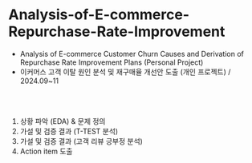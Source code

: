 # Analysis-of-E-commerce-Repurchase-Rate-Improvement
- Analysis of E-commerce Customer Churn Causes and Derivation of Repurchase Rate Improvement Plans (Personal Project)
- 이커머스 고객 이탈 원인 분석 및 재구매율 개선안 도출 (개인 프로젝트) / 2024.09~11   


 


<br>
<br>  

 


1) 상황 파악 (EDA) & 문제 정의
2) 가설 및 검증 결과 (T-TEST 분석)
3) 가설 및 검증 결과 (고객 리뷰 긍부정 분석)
4) Action item 도출
